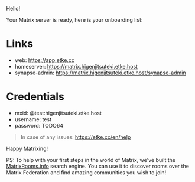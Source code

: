Hello!

Your Matrix server is ready, here is your onboarding list:

# Links

* web: https://app.etke.cc
* homeserver: https://matrix.higenjitsuteki.etke.host
* synapse-admin: https://matrix.higenjitsuteki.etke.host/synapse-admin

# Credentials

* mxid: @test:higenjitsuteki.etke.host
* username: test
* password: TODO64

> In case of any issues: https://etke.cc/en/help

Happy Matrixing!

PS: To help with your first steps in the world of Matrix, we've built the [MatrixRooms.info](https://matrixrooms.info) search engine. You can use it to discover rooms over the Matrix Federation and find amazing communities you wish to join!